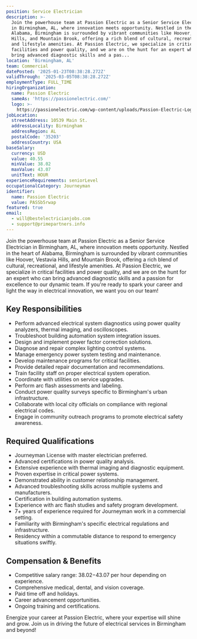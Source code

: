 ```yaml
---
position: Service Electrician
description: >-
  Join the powerhouse team at Passion Electric as a Senior Service Electrician
  in Birmingham, AL, where innovation meets opportunity. Nestled in the heart of
  Alabama, Birmingham is surrounded by vibrant communities like Hoover, Vestavia
  Hills, and Mountain Brook, offering a rich blend of cultural, recreational,
  and lifestyle amenities. At Passion Electric, we specialize in critical
  facilities and power quality, and we are on the hunt for an expert who can
  bring advanced diagnostic skills and a pas...
location: 'Birmingham, AL'
team: Commercial
datePosted: '2025-01-23T08:38:28.272Z'
validThrough: '2025-03-05T08:38:28.272Z'
employmentType: FULL_TIME
hiringOrganization:
  name: Passion Electric
  sameAs: 'https://passionelectric.com/'
  logo: >-
    https://passionelectric.com/wp-content/uploads/Passion-Electric-Logo-web-final-wide-full-color.png.webp
jobLocation:
  streetAddress: 10539 Main St.
  addressLocality: Birmingham
  addressRegion: AL
  postalCode: '35203'
  addressCountry: USA
baseSalary:
  currency: USD
  value: 40.55
  minValue: 38.02
  maxValue: 43.07
  unitText: HOUR
experienceRequirements: seniorLevel
occupationalCategory: Journeyman
identifier:
  name: Passion Electric
  value: PASSb5rwap
featured: true
email:
  - will@bestelectricianjobs.com
  - support@primepartners.info
---
```




Join the powerhouse team at Passion Electric as a Senior Service Electrician in Birmingham, AL, where innovation meets opportunity. Nestled in the heart of Alabama, Birmingham is surrounded by vibrant communities like Hoover, Vestavia Hills, and Mountain Brook, offering a rich blend of cultural, recreational, and lifestyle amenities. At Passion Electric, we specialize in critical facilities and power quality, and we are on the hunt for an expert who can bring advanced diagnostic skills and a passion for excellence to our dynamic team. If you're ready to spark your career and light the way in electrical innovation, we want you on our team!

## Key Responsibilities

- Perform advanced electrical system diagnostics using power quality analyzers, thermal imaging, and oscilloscopes.
- Troubleshoot building automation system integration issues.
- Design and implement power factor correction solutions.
- Diagnose and repair complex lighting control systems.
- Manage emergency power system testing and maintenance.
- Develop maintenance programs for critical facilities.
- Provide detailed repair documentation and recommendations.
- Train facility staff on proper electrical system operation.
- Coordinate with utilities on service upgrades.
- Perform arc flash assessments and labeling.
- Conduct power quality surveys specific to Birmingham's urban infrastructure.
- Collaborate with local city officials on compliance with regional electrical codes.
- Engage in community outreach programs to promote electrical safety awareness.

## Required Qualifications

- Journeyman License with master electrician preferred.
- Advanced certifications in power quality analysis.
- Extensive experience with thermal imaging and diagnostic equipment.
- Proven expertise in critical power systems.
- Demonstrated ability in customer relationship management.
- Advanced troubleshooting skills across multiple systems and manufacturers.
- Certification in building automation systems.
- Experience with arc flash studies and safety program development.
- 7+ years of experience required for Journeyman work in a commercial setting.
- Familiarity with Birmingham's specific electrical regulations and infrastructure.
- Residency within a commutable distance to respond to emergency situations swiftly.

## Compensation & Benefits

- Competitive salary range: $38.02-$43.07 per hour depending on experience.
- Comprehensive medical, dental, and vision coverage.
- Paid time off and holidays.
- Career advancement opportunities.
- Ongoing training and certifications.

Energize your career at Passion Electric, where your expertise will shine and grow. Join us in driving the future of electrical services in Birmingham and beyond!
